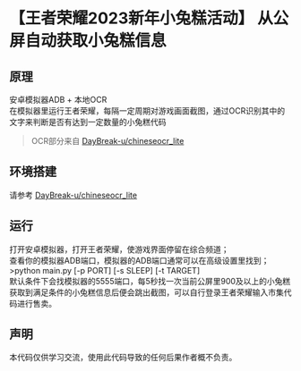 
# 【王者荣耀2023新年小兔糕活动】 从公屏自动获取小兔糕信息

## 原理

安卓模拟器ADB + 本地OCR  
在模拟器里运行王者荣耀，每隔一定周期对游戏画面截图，通过OCR识别其中的文字来判断是否有达到一定数量的小兔糕代码  
> OCR部分来自 [DayBreak-u/chineseocr_lite](https://github.com/DayBreak-u/chineseocr_lite/tree/onnx)  

## 环境搭建

请参考 [DayBreak-u/chineseocr_lite](https://github.com/DayBreak-u/chineseocr_lite/tree/onnx)  

## 运行

打开安卓模拟器，打开王者荣耀，使游戏界面停留在综合频道；  
查看你的模拟器ADB端口，模拟器的ADB端口通常可以在高级设置里找到；  
\>python main.py  [-p PORT] [-s SLEEP] [-t TARGET]  
默认条件下会找模拟器的5555端口，每5秒找一次当前公屏里900及以上的小兔糕  
获取到满足条件的小兔糕信息后便会跳出截图，可以自行登录王者荣耀输入市集代码进行售卖。  

## 声明

本代码仅供学习交流，使用此代码导致的任何后果作者概不负责。  
